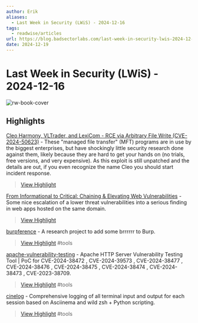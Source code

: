 ```yaml
---
author: Erik
aliases:
  - Last Week in Security (LWiS) - 2024-12-16
tags:
  - readwise/articles
url: https://blog.badsectorlabs.com/last-week-in-security-lwis-2024-12-16.html
date: 2024-12-19
---
```

# Last Week in Security (LWiS) - 2024-12-16

![rw-book-cover](https://blog.badsectorlabs.com/images/lwis/lwis-12-16.png)

## Highlights


[Cleo Harmony, VLTrader, and LexiCom - RCE via Arbitrary File Write (CVE-2024-50623)](https://labs.watchtowr.com/cleo-cve-2024-50623/) - These "managed file transfer" (MFT) programs are in use by the biggest enterprises, but have shockingly little security research done against them, likely because they are hard to get your hands on (no trials, free versions, and very expensive). As this exploit is still unpatched and the details are out, if you even recognize the name Cleo you should start incident response.
> [View Highlight](https://read.readwise.io/read/01jfdavn2ymhfp72498q7asscp)



[From Informational to Critical: Chaining & Elevating Web Vulnerabilities](Anurag%20Mondal%20-%20From%20Informational%20to%20Critical%20Chaining%20&%20Elevating%20Web%20Vulnerabilities.md) - Some nice escalation of a lower threat vulnerabilities into a serious finding in web apps hosted on the same domain. 
> [View Highlight](https://read.readwise.io/read/01jfdavxh23ws0extskny01ech)


[burpference](https://github.com/dreadnode/burpference) - A research project to add some brrrrrr to Burp.
> [View Highlight](https://read.readwise.io/read/01jfdaw17p44npmpq4r06x8sdq)
> #tools 


[apache-vulnerability-testing](https://github.com/mrmtwoj/apache-vulnerability-testing) - Apache HTTP Server Vulnerability Testing Tool | PoC for CVE-2024-38472 , CVE-2024-39573 , CVE-2024-38477 , CVE-2024-38476 , CVE-2024-38475 , CVE-2024-38474 , CVE-2024-38473 , CVE-2023-38709.
> [View Highlight](https://read.readwise.io/read/01jfdawfcktrmcjpy7nbfyftkc)
> #tools 


[cinelog](https://github.com/cmprmsd/cinelog) - Comprehensive logging of all terminal input and output for each session based on Asciinema and wild zsh + Python scripting.
> [View Highlight](https://read.readwise.io/read/01jfdax8jdxttth806ff2wj01n)
> #tools 


